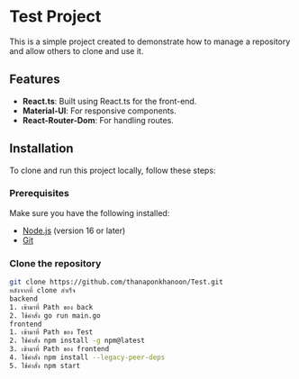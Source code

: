 # Test Project

This is a simple project created to demonstrate how to manage a repository and allow others to clone and use it.

## Features

- **React.ts**: Built using React.ts for the front-end.
- **Material-UI**: For responsive components.
- **React-Router-Dom**: For handling routes.

## Installation

To clone and run this project locally, follow these steps:

### Prerequisites

Make sure you have the following installed:
- [Node.js](https://nodejs.org/) (version 16 or later)
- [Git](https://git-scm.com/)

### Clone the repository

```bash
git clone https://github.com/thanaponkhanoon/Test.git
หลังจากที่ clone สำเร็จ
backend
1. เข้ามาที่ Path ของ back
2. ใช้คำสั่ง go run main.go
frontend
1. เข้ามาที่ Path ของ Test
2. ใช้คำสั่ง npm install -g npm@latest
3. เข้ามาที่ Path ของ frontend
4. ใช้คำสั่ง npm install --legacy-peer-deps
5. ใช้คำสั่ง npm start
